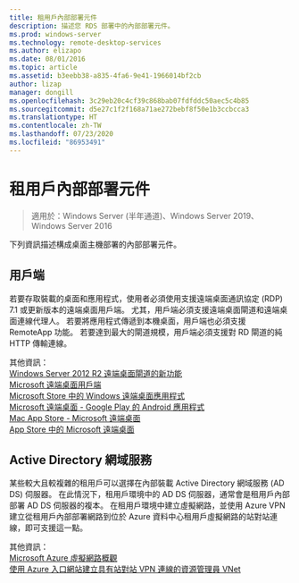 ```yaml
---
title: 租用戶內部部署元件
description: 描述您 RDS 部署中的內部部署元件。
ms.prod: windows-server
ms.technology: remote-desktop-services
ms.author: elizapo
ms.date: 08/01/2016
ms.topic: article
ms.assetid: b3eebb38-a835-4fa6-9e41-1966014bf2cb
author: lizap
manager: dongill
ms.openlocfilehash: 3c29eb20c4cf39c868bab07fdfddc50aec5c4b85
ms.sourcegitcommit: d5e27c1f2f168a71ae272bebf8f50e1b3ccbcca3
ms.translationtype: HT
ms.contentlocale: zh-TW
ms.lasthandoff: 07/23/2020
ms.locfileid: "86953491"
---
```

# <a name="tenant-on-premises-components"></a>租用戶內部部署元件

>適用於：Windows Server (半年通道)、Windows Server 2019、Windows Server 2016

下列資訊描述構成桌面主機部署的內部部署元件。  
  
##  <a name="clients"></a>用戶端  
若要存取裝載的桌面和應用程式，使用者必須使用支援遠端桌面通訊協定 (RDP) 7.1 或更新版本的遠端桌面用戶端。 尤其，用戶端必須支援遠端桌面閘道和遠端桌面連線代理人。 若要將應用程式傳遞到本機桌面，用戶端也必須支援 RemoteApp 功能。 若要達到最大的閘道規模，用戶端必須支援對 RD 閘道的純 HTTP 傳輸連線。  
  
其他資訊：  
[Windows Server 2012 R2 遠端桌面閘道的新功能](https://techcommunity.microsoft.com/t5/microsoft-security-and/what-8217-s-new-in-windows-server-2012-remote-desktop-gateway/ba-p/247611)  
[Microsoft 遠端桌面用戶端](./clients/remote-desktop-clients.md)  
[Microsoft Store 中的 Windows 遠端桌面應用程式](https://apps.microsoft.com/windows/app/remote-desktop/051f560e-5e9b-4dad-8b2e-fa5e0b05a480)  
[Microsoft 遠端桌面 - Google Play 的 Android 應用程式](https://play.google.com/store/apps/details?id=com.microsoft.rdc.android)  
[Mac App Store - Microsoft 遠端桌面](https://itunes.apple.com/app/microsoft-remote-desktop/id715768417?mt=12)  
[App Store 中的 Microsoft 遠端桌面](https://itunes.apple.com/app/microsoft-remote-desktop/id714464092?mt=8)  
  
##  <a name="active-directory-domain-services"></a>Active Directory 網域服務  
某些較大且較複雜的租用戶可以選擇在內部裝載 Active Directory 網域服務 (AD DS) 伺服器。 在此情況下，租用戶環境中的 AD DS 伺服器，通常會是租用戶內部部署 AD DS 伺服器的複本。 在租用戶環境中建立虛擬網路，並使用 Azure VPN 建立從租用戶內部部署網路到位於 Azure 資料中心租用戶虛擬網路的站對站連線，即可支援這一點。  
  
其他資訊：  
[Microsoft Azure 虛擬網路概觀](/azure/virtual-network/virtual-networks-overview)  
[使用 Azure 入口網站建立具有站對站 VPN 連線的資源管理員 VNet](/azure/vpn-gateway/vpn-gateway-howto-site-to-site-resource-manager-portal)  

